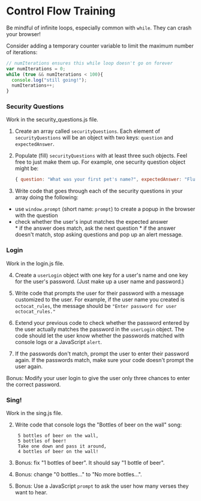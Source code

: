 # Control Flow Training

Be mindful of infinite loops, especially common with `while`. They can crash your browser!

Consider adding a temporary counter variable to limit the maximum number of iterations:

```js
// numIterations ensures this while loop doesn't go on forever
var numIterations = 0;
while (true && numIterations < 100){
  console.log("still going!");
  numIterations++;
}
```


### Security Questions

Work in the security_questions.js file.

1. Create an array called `securityQuestions`. Each element of `securityQuestions` will be an object with two keys: `question` and `expectedAnswer`.

1. Populate (fill) `securityQuestions` with at least three such objects. Feel free to just make them up. For example, one security question object might be:  

	```js
	{ question: "What was your first pet's name?", expectedAnswer: "FlufferNutter" }
	```


1. Write code that goes through each of the security questions in your array doing the following:   
  * use `window.prompt` (short name: `prompt`) to create a popup in the browser with the question    
  * check whether the user's input matches the expected answer    
  		* if the answer does match, ask the next question
  		* if the answer doesn't match, stop asking questions and pop up an alert message.




### Login

Work in the login.js file.

4. Create a `userLogin` object with one key for a user's name and one key for the user's password. (Just make up a user name and password.)  

1. Write code that prompts the user for their password with a message customized to the user. For example, if the user name you created is `octocat_rules`, the message should be `"Enter password for user octocat_rules."`

5. Extend your previous code to check whether the password entered by the user actually matches the password in the `userLogin` object. The code should let the user know whether the passwords matched with console logs or a JavaScript `alert`.

1. If the passwords don't match, prompt the user to enter their password again.  If the passwords match, make sure your code doesn't prompt the user again.

Bonus: Modify your user login to give the user only three chances to enter the correct password.


### Sing!


Work in the sing.js file.

2. Write code that console logs the "Bottles of beer on the wall" song:

		5 bottles of beer on the wall,
		5 bottles of beer!
		Take one down and pass it around,
		4 bottles of beer on the wall!


1. Bonus: fix "1 bottles of beer". It should say "1 bottle of beer". 

1. Bonus: change "0 bottles..." to "No more bottles...".

1. Bonus: Use a JavaScript `prompt` to ask the user how many verses they want to hear.
